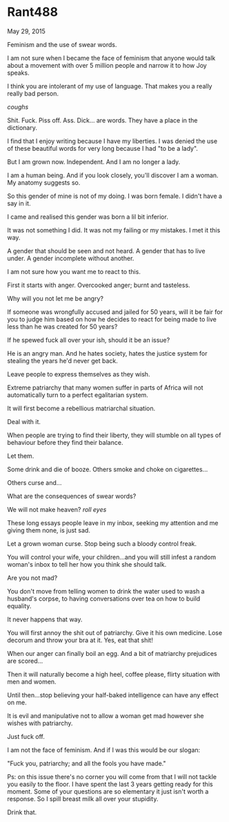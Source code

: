 # Rant488


May 29, 2015

Feminism and the use of swear words. 

I am not sure when I became the face of feminism that anyone would talk about a movement with over 5 million people and narrow it to how Joy speaks. 

I think you are intolerant of my use of language. That makes you a really really bad person. 

*coughs*

Shit. Fuck. Piss off. Ass. Dick... are words. They have a place in the dictionary. 

I find that I enjoy writing because I have my liberties. I was denied the use of these beautiful words for very long because I had "to be a lady".

But I am grown now. Independent. And I am no longer a lady. 

I am a human being. And if you look closely, you'll discover I am a woman. My anatomy suggests so.

So this gender of mine is not of my doing. I was born female. I didn't have a say in it.

I came and realised this gender was born a lil bit inferior. 

It was not something I did. It was not my failing or my mistakes. I met it this way. 

A gender that should be seen and not heard. A gender that has to live under. A gender incomplete without another. 

I am not sure how you want me to react to this.

First it starts with anger. Overcooked anger; burnt and tasteless.

Why will you not let me be angry?

If someone was wrongfully accused and jailed for 50 years, will it be fair for you to judge him based on how he decides to react for being made to live less than he was created for 50 years?

If he spewed fuck all over your ish, should it be an issue?

He is an angry man. And he hates society, hates the justice system for stealing the years he'd never get back.

Leave people to express themselves as they wish.

Extreme patriarchy that many women suffer in parts of Africa will not automatically turn to a perfect egalitarian system.

It will first become a rebellious matriarchal situation. 

Deal with it.

When people are trying to find their liberty, they will stumble on all types of behaviour before they find their balance.

Let them.

Some drink and die of booze.
Others smoke and choke on cigarettes...

Others curse and...

What are the consequences of swear words?

We will not make heaven? *roll eyes*

These long essays people leave in my inbox, seeking my attention and me giving them none, is just sad.

Let a grown woman curse. Stop being such a bloody control freak.

You will control your wife, your children...and you will still infest a random woman's inbox to tell her how you think she should talk.

Are you not mad? 

You don't move from telling women to drink the water used to wash a husband's corpse, to having conversations over tea on how to build equality. 

It never happens that way.

You will first annoy the shit out of patriarchy. Give it his own medicine. Lose decorum and throw your bra at it.  Yes, eat that shit!

When our anger can finally boil an egg. And a bit of matriarchy prejudices are scored...

Then it will naturally become a high heel, coffee please, flirty situation with men and women.

Until then...stop believing your half-baked intelligence can have any effect on me.

It is evil and manipulative not to allow a woman get mad however she wishes with patriarchy. 

Just fuck off.

I am not the face of feminism. And if I was this would be our slogan:

"Fuck you, patriarchy; and all the fools you have made."

Ps: on this issue there's no corner you will come from that I will not tackle you easily to the floor. I have spent the last 3 years getting ready for this moment. Some of your questions are so elementary it just isn't worth a response. So I spill breast milk all over your stupidity.

Drink that.